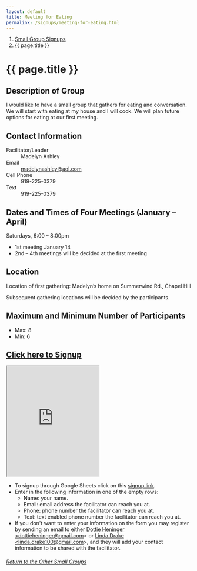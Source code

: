 ```yaml
---
layout: default
title: Meeting for Eating
permalink: /signups/meeting-for-eating.html
---
```

<nav aria-label="breadcrumb">
  <ol class="breadcrumb">
      <li class="breadcrumb-item"><a class="noIcon" href="{{ site.baseurl }}/small-groups.html">Small Group Signups</a></li>
      <li class="breadcrumb-item active" aria-current="page">{{ page.title }}</li>
  </ol>
</nav>

# {{ page.title }}

## Description of Group

I would like to have a small group that gathers for eating and conversation. 
We will start with eating at my house and I will cook. We will plan future 
options for eating at our first meeting. 

## Contact Information
<dl> 
  <dt>Facilitator/Leader</dt>
  <dd>Madelyn Ashley</dd>
  <dt>Email</dt>
  <dd><a href="mailto:madelynashley@aol.com">madelynashley@aol.com</a></dd>
  <dt>Cell Phone</dt>
  <dd>919-225-0379</dd>
  <dt>Text</dt>
  <dd>919-225-0379</dd>
</dl>

## Dates and Times of Four Meetings (January – April)
Saturdays, 6:00 – 8:00pm

- 1st meeting January 14
- 2nd – 4th meetings will be decided at the first meeting

## Location
Location of first gathering: Madelyn’s home on Summerwind Rd., Chapel Hill

Subsequent gathering locations will be decided by the participants.

## Maximum and Minimum Number of Participants
- Max: 8
- Min: 6

## [Click here to Signup](https://docs.google.com/spreadsheets/d/1NeXl9YrRsZp0eEogwDefuuLtiy2Ht3xPK5Ju1ooyYh0/edit?usp=sharing)

<div>
  <iframe src="https://docs.google.com/spreadsheets/d/e/2PACX-1vQTFlKSA0gbkgptE1OrjgV0ArLoB5HJGS1RNklaxcNDlwr_-C79e7Bny_einceZABzuTFr_LDPMh0tX/pubhtml?gid=198606566&amp;single=true&amp;widget=true&amp;headers=false&amp;range=A2:B10"
  width="250px"
  height="300px">
</iframe>
</div>

- To signup through Google Sheets click on this [signup link](https://docs.google.com/spreadsheets/d/1NeXl9YrRsZp0eEogwDefuuLtiy2Ht3xPK5Ju1ooyYh0/edit?usp=sharing).
- Enter in the following information in one of the empty rows:
  - Name: your name.
  - Email: email address the facilitator can reach you at.
  - Phone: phone number the facilitator can reach you at.
  - Text: text enabled phone number the facilitator can reach you at.
- If you don't want to enter your information on the form you may register by 
  sending an email to either <a href='mailto:dottieheninger@gmail.com'>Dottie Heninger &lt;dottieheninger@gmail.com&gt;</a> or 
  <a href='mailto:linda.drake100@gmail.com'>Linda Drake &lt;linda.drake100@gmail.com&gt;</a>, and they will add 
  your contact information to be shared with the facilitator.

<div class="text-center">
  <h6><a href="{{ site.baseurl }}/small-groups.html">Return to the Other Small Groups</a></h6>
</div>
